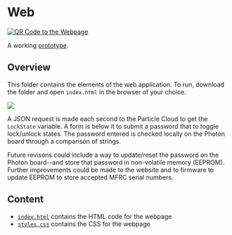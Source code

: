 # Web
<a href="https://ee1301-cloud-lock.pages.dev">
<img alt="QR Code to the Webpage" src="https://user-images.githubusercontent.com/19243227/234263369-41c31e79-d60b-4de8-b06b-b4c7a5888636.png"></img>
</a>

A working [prototype](https://ee1301-cloud-lock.pages.dev).

## Overview

This folder contains the elements of the web application. To run, download the folder and open `index.html` in the browser of your choice.

<img src="https://user-images.githubusercontent.com/19243227/234357485-01e98943-4a46-47be-8bce-d8a0f58fe6df.png">


A JSON request is made each second to the Particle Cloud to get the `LockState` variable. A form is below it to submit a password that to toggle lock/unlock states. The password entered is checked locally on the Photon board through a comparison of strings. 

Future revisons could include a way to update/reset the password on the Photon board--and store that password in non-volatile memory (EEPROM). Further improvements could be made to the website and to firmware to update EEPROM to store accepted MFRC serial numbers. 

## Content

* [`index.html`](index.html) contains the HTML code for the webpage
* [`styles.css`](styles.css) contains the CSS for the webpage

